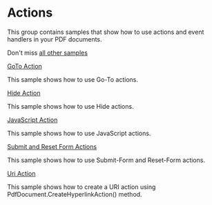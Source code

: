 # Actions
This group contains samples that show how to use actions and event handlers in your PDF documents.

Don't miss [all other samples](/Samples)

[GoTo Action](/Samples/Actions/GoToAction)

This sample shows how to use Go-To actions.

[Hide Action](/Samples/Actions/HideAction)

This sample shows how to use Hide actions.

[JavaScript Action](/Samples/Actions/JavaScriptAction)

This sample shows how to use JavaScript actions.

[Submit and Reset Form Actions](/Samples/Actions/SubmitResetFormActions)

This sample shows how to use Submit-Form and Reset-Form actions.

[Uri Action](/Samples/Actions/UriAction)

This sample shows how to create a URI action using PdfDocument.CreateHyperlinkAction() method.
